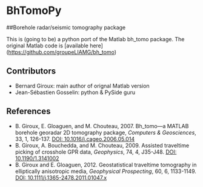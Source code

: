 # BhTomoPy
##Borehole radar/seismic tomography package

This is (going to be) a python port of the Matlab bh_tomo package.  The original Matlab code is [available here] (https://github.com/groupeLIAMG/bh_tomo)

## Contributors
- Bernard Giroux: main author of orignal Matlab version
- Jean-Sébastien Gosselin: python & PySide guru

## References

- B. Giroux, E. Gloaguen, and M. Chouteau, 2007. Bh_tomo—a MATLAB borehole georadar 2D tomography package, _Computers & Geosciences_, 33, 1, 126-137. [DOI: 10.1016/j.cageo.2006.05.014](http://www.sciencedirect.com/science/article/pii/S0098300406001026)
- B. Giroux, A. Bouchedda, and M. Chouteau, 2009. Assisted traveltime picking of crosshole GPR data, _Geophysics_, 74, 4, J35-J48. [DOI: 10.1190/1.3141002](http://geophysics.geoscienceworld.org/content/74/4/J35.abstract)
- B. Giroux and E. Gloaguen, 2012. Geostatistical traveltime tomography in elliptically anisotropic media, _Geophysical Prospecting_, 60, 6, 1133-1149. [DOI: 10.1111/j.1365-2478.2011.01047.x](http://onlinelibrary.wiley.com/doi/10.1111/j.1365-2478.2011.01047.x/abstract)
